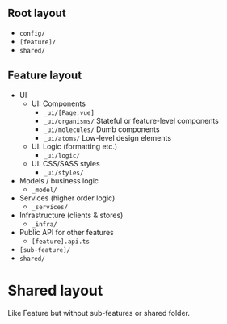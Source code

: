 ## Root layout

* `config/`
* `[feature]/`
* `shared/`

## Feature layout

* UI
    * UI: Components
        * `_ui/[Page.vue]`
        * `_ui/organisms/` Stateful or feature-level components
        * `_ui/molecules/` Dumb components
        * `_ui/atoms/` Low-level design elements
    * UI: Logic (formatting etc.)
        * `_ui/logic/`
    * UI: CSS/SASS styles
        * `_ui/styles/`
* Models / business logic
    * `_model/`
* Services (higher order logic)
    * `_services/`
* Infrastructure (clients & stores)
    * `_infra/`
* Public API for other features
    * `[feature].api.ts`
* `[sub-feature]/`
* `shared/`

# Shared layout

Like Feature but without sub-features or shared folder.
